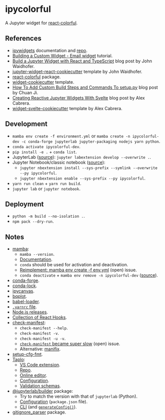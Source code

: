 # ipycolorful

A Jupyter widget for [react-colorful](https://www.npmjs.com/package/react-colorful).

## References

- [ipywidgets](https://ipywidgets.readthedocs.io/en/latest/index.html) documentation and [repo](https://github.com/jupyter-widgets/ipywidgets).
- [Building a Custom Widget - Email widget](https://ipywidgets.readthedocs.io/en/latest/examples/Widget%20Custom.html) tutorial.
- [Build a Jupyter Widget with React and TypeScript](https://blog.jupyter.org/build-a-jupyter-widget-with-react-and-typescript-d83e07340fa3) blog post by John Waidhofer.
- [jupyter-widget-react-cookiecutter](https://github.com/Waidhoferj/jupyter-widget-react-cookiecutter) template by John Waidhofer.
- [react-colorful](https://www.npmjs.com/package/react-colorful) package.
- [widget-cookiecutter](https://github.com/jupyter-widgets/widget-cookiecutter) template.
- [How To Add Custom Build Steps and Commands To setup.py](https://jichu4n.com/posts/how-to-add-custom-build-steps-and-commands-to-setuppy/) blog post by Chuan Ji.
- [Creating Reactive Jupyter Widgets With Svelte](https://cabreraalex.medium.com/creating-reactive-jupyter-widgets-with-svelte-ef2fb580c05) blog post by Alex Cabrera.
- [widget-svelte-cookiecutter](https://github.com/cabreraalex/widget-svelte-cookiecutter) template by Alex Cabrera.

## Development

- `mamba env create -f environment.yml` or `mamba create -n ipycolorful-dev -c conda-forge jupyterlab jupyter-packaging nodejs yarn python`.
- `conda activate ipycolorful-dev`.
- `pip install -e .` + `conda list`.
- JupyterLab ([source](https://github.com/jupyter-widgets/widget-ts-cookiecutter)): `jupyter labextension develop --overwrite .`.
- Jupyter Notebook/classic notebook ([source](https://github.com/jupyter-widgets/widget-ts-cookiecutter)):
  - `jupyter nbextension install --sys-prefix --symlink --overwrite --py ipycolorful`.
  - `jupyter nbextension enable --sys-prefix --py ipycolorful`.
- `yarn run clean` + `yarn run build`.
- `jupyter lab` or `jupyter notebook`.

## Deployment

- `python -m build --no-isolation .`.
- `npm pack --dry-run`.

## Notes

- [mamba](https://github.com/mamba-org/mamba):
  - `mamba --version`.
  - [Documentation](https://mamba.readthedocs.io/en/latest/).
  - `conda` should be used for activation and deactivation.
  - [Reimplement: mamba env create -f env.yml](https://github.com/mamba-org/mamba/issues/633) (open) issue.
  - `conda deactivate` + `mamba env remove -n ipycolorful-dev` ([source](https://www.imranabdullah.com/2021-08-21/Conda-and-Mamba-Commands-for-Managing-Virtual-Environments)).
- [conda-forge](https://anaconda.org/conda-forge).
- [conda-lock](https://github.com/conda-incubator/conda-lock).
- [ipycanvas](https://github.com/martinRenou/ipycanvas).
- [bqplot](https://github.com/bqplot/bqplot).
- [babel-loader](https://webpack.js.org/loaders/babel-loader/).
- [`.yarnrc` file](https://classic.yarnpkg.com/en/docs/yarnrc/).
- [Node.js releases](https://nodejs.org/en/about/releases/).
- [Collection of React Hooks](https://nikgraf.github.io/react-hooks/).
- [check-manifest](https://github.com/mgedmin/check-manifest):
  - `check-manifest --help`.
  - `check-manifest -v`.
  - `check-manifest -u -v`.
  - [`check-manifest` became super slow](https://github.com/mgedmin/check-manifest/issues/141) (open) issue.
  - Alternative: [manifix](https://github.com/vidartf/manifix).
- [setup-cfg-fmt](https://github.com/asottile/setup-cfg-fmt).
- [Taplo](https://taplo.tamasfe.dev/):
  - [VS Code extension](https://marketplace.visualstudio.com/items?itemName=tamasfe.even-better-toml).
  - [Repo](https://github.com/tamasfe/taplo).
  - [Online editor](https://taplo.tamasfe.dev/editor/).
  - [Configuration](https://taplo.tamasfe.dev/configuration/#configuration-file).
  - [Validation schemas](https://taplo.tamasfe.dev/configuration/#schemas).
- [@jupyterlab/builder](https://github.com/jupyterlab/jupyterlab/tree/v3.2.5/builder) package:
  - Try to match the version with that of `jupyterlab` (Python).
  - [Configuration](https://github.com/jupyterlab/jupyterlab/blob/v3.2.5/builder/metadata_schema.json) (`package.json` file).
  - [CLI](https://github.com/jupyterlab/jupyterlab/blob/v3.2.5/builder/src/build-labextension.ts) (and [`generateConfig()`](https://github.com/jupyterlab/jupyterlab/blob/v3.2.5/builder/src/extensionConfig.ts)).
- [gitignore_parser](https://github.com/mherrmann/gitignore_parser) package.
